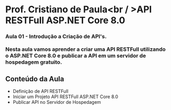 
# Prof. Cristiano de Paula<br / >API RESTFull ASP.NET Core 8.0
### Aula 01 - Introdução a Criação de API's.<br /><br />Nesta aula vamos aprender a criar uma API RESTFull utilizando o ASP.NET Core 8.0 e publicar a API em um servidor de hospedagem gratuito.

## Conteúdo da Aula
<ul>
	<li>Definição de API RESTFull</li>
	<li>Iniciar um Projeto API RESTFull ASP.NET Core 8.0</li>
	<li>Publicar API no Servidor de Hospedagem</li>
</ul>